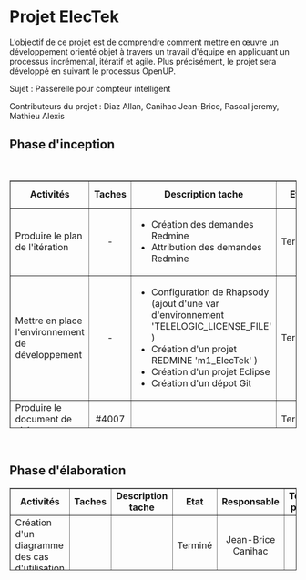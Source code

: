<h1>Projet ElecTek</h1>

<p>L&rsquo;objectif de ce projet est de comprendre comment mettre en &oelig;uvre un d&eacute;veloppement orient&eacute; objet &agrave; travers un travail d&#39;&eacute;quipe en appliquant un processus incr&eacute;mental, it&eacute;ratif et agile. Plus pr&eacute;cis&eacute;ment, le projet sera d&eacute;velopp&eacute; en suivant le processus OpenUP.</p>

<p>Sujet :&nbsp;Passerelle pour compteur intelligent</p>

<p>Contributeurs du projet : Diaz Allan, Canihac Jean-Brice, Pascal jeremy, Mathieu Alexis</p>

<h2>Phase d&#39;inception</h2>

<p>&nbsp;</p>

<table border="1" cellpadding="1" cellspacing="1" height="435" width="1502">
	<tbody>
		<tr>
			<td style="text-align: center;"><strong>Activit&eacute;s</strong></td>
			<td style="text-align: center;"><strong>Taches</strong></td>
			<td style="text-align: center;"><strong>Description tache</strong></td>
			<td style="text-align: center;"><strong>Etat</strong></td>
			<td style="text-align: center;"><strong>Responsable</strong></td>
			<td style="text-align: center;"><strong>Temps pass&eacute;</strong></td>
			<td style="text-align: center;"><strong>Document produit</strong></td>
		</tr>
		<tr>
			<td>Produire le plan de l&#39;it&eacute;ration</td>
			<td style="text-align: center;">-</td>
			<td>
			<ul>
				<li>Cr&eacute;ation des demandes Redmine</li>
				<li>Attribution des demandes Redmine</li>
			</ul>
			</td>
			<td style="text-align: center;">Termin&eacute;</td>
			<td style="text-align: center;">Allan Diaz</td>
			<td style="text-align: center;">4H</td>
			<td>&nbsp;</td>
		</tr>
		<tr>
			<td>Mettre en place l&#39;environnement de d&eacute;veloppement</td>
			<td style="text-align: center;">-</td>
			<td>
			<ul>
				<li>Configuration de Rhapsody (ajout d&#39;une var d&#39;environnement &#39;TELELOGIC_LICENSE_FILE&#39; )</li>
				<li>Cr&eacute;ation d&#39;un projet REDMINE &#39;m1_ElecTek&#39; )</li>
				<li>Cr&eacute;ation d&#39;un projet Eclipse</li>
				<li>Cr&eacute;ation d&#39;un d&eacute;pot Git</li>
			</ul>
			</td>
			<td>Termin&eacute;</td>
			<td style="text-align: center;">Allan Diaz</td>
			<td style="text-align: center;">4H</td>
			<td>&nbsp;</td>
		</tr>
		<tr>
			<td>Produire le document de vision</td>
			<td style="text-align: center;">#4007</td>
			<td>&nbsp;</td>
			<td>Termin&eacute;</td>
			<td style="text-align: center;">Jeremy Pascal</td>
			<td style="text-align: center;">2H</td>
			<td><a href="http://mass-etudiant.univ-tlse2.fr/redmine/attachments/download/827/Vision.docx">Document de vision</a></td>
		</tr>
		<tr>
			<td rowspan="2">Identifier et d&eacute;crire les Use Case</td>
			<td>#4036</td>
			<td>Description des cas d&#39;utilisations</td>
			<td style="text-align: center;">Termin&eacute;</td>
			<td style="text-align: center;">J&eacute;r&eacute;my Pascal / Allan Diaz</td>
			<td style="text-align: center;">4H</td>
			<td>
			<p><a href="http://mass-etudiant.univ-tlse2.fr/redmine/attachments/download/912/UseCase_Definir_le_tarif.odt" id="0" name="Desc UC" target="_blank">D&eacute;finir le tarif</a></p>

			<p><a href="http://mass-projet.univ-tlse2.fr/redmine/attachments/download/948/UseCase_Informer_le_client_des_changements_tarifaires.odt" id="0" name="Desc UC" target="_blank">Informer le client des changements tarifaires</a></p>

			<p><a href="http://mass-projet.univ-tlse2.fr/redmine/attachments/download/950/Editer_son_profil.odt" id="0" name="Desc UC" target="_blank">Editer son profil</a></p>

			<p><a href="http://mass-etudiant.univ-tlse2.fr/redmine/attachments/download/910/UseCase_Imprimer_une_facture.odt" id="0" name="Desc UC" target="_blank">Imprimer une facture</a></p>

			<p><a href="http://mass-etudiant.univ-tlse2.fr/redmine/attachments/download/909/UseCase_Choisir_un_fournisseur.odt" id="0" name="Desc UC" target="_blank">Choisir son fournisseur</a></p>

			<p><a href="http://mass-etudiant.univ-tlse2.fr/redmine/attachments/download/908/UseCase_Consulter_sa_consommation.odt" id="0" name="Desc UC" target="_blank">Consulter sa consommation</a></p>

			<p><a href="http://mass-projet.univ-tlse2.fr/redmine/attachments/download/942/UseCase_Consulter_les_mesures_energetiques.odt" id="0" name="Desc UC" target="_blank">Consulter les mesures energ&eacute;tiques</a></p>
			</td>
		</tr>
		<tr>
			<td>&nbsp;</td>
			<td>Cr&eacute;ation d&#39;un diagramme des cas d&#39;utilisation</td>
			<td style="text-align: center;">Termin&eacute;</td>
			<td style="text-align: center;">Jean-Brice Canihac</td>
			<td style="text-align: center;">2H</td>
			<td><a href="http://mass-projet.univ-tlse2.fr/redmine/attachments/download/961/UC_ElecTek_new.png" id="0" name="Diag UC" target="_blank">Diagramme des cas d&#39;utilisation</a></td>
		</tr>
		<tr>
			<td>D&eacute;crire les cas de test fonctionnel</td>
			<td style="text-align: center;">#4009</td>
			<td>&nbsp;</td>
			<td>Termin&eacute;</td>
			<td style="text-align: center;">Allan Diaz</td>
			<td style="text-align: center;">1H</td>
			<td><a href="http://mass-etudiant.univ-tlse2.fr/redmine/attachments/download/830/Cas%20de%20test%20fonctionnel.docx">Cas des tests fonctionnels</a></td>
		</tr>
		<tr>
			<td>Proposer des maquettes pour les IHM</td>
			<td style="text-align: center;">#4010</td>
			<td>&nbsp;</td>
			<td>Termin&eacute;</td>
			<td style="text-align: center;">Jean-Brice Canihac</td>
			<td style="text-align: center;">2H</td>
			<td>
			<p><a href="http://mass-etudiant.univ-tlse2.fr/redmine/attachments/download/824/screen_1.png">Maquette de l&#39;&eacute;cran 1</a></p>

			<p><a href="http://mass-etudiant.univ-tlse2.fr/redmine/attachments/download/825/screen_2.png">Maquette de l&#39;&eacute;cran 2</a></p>

			<p><a href="http://mass-etudiant.univ-tlse2.fr/redmine/attachments/download/826/screen_3.png">Maquette de l&#39;&eacute;cran 3</a></p>
			</td>
		</tr>
		<tr>
			<td colspan="1" rowspan="2">Proposer l&#39;architecture initiale du syst&egrave;me</td>
			<td style="text-align: center;">#3993</td>
			<td>Cr&eacute;ation d&#39;un diagramme de classes</td>
			<td>Termin&eacute;</td>
			<td style="text-align: center;">Alexis Mathieu</td>
			<td style="text-align: center;">1H</td>
			<td><a href="http://mass-etudiant.univ-tlse2.fr/redmine/attachments/download/907/Diag_classe.PNG">Diagramme de classe</a></td>
		</tr>
		<tr>
			<td style="text-align: center;">#4006</td>
			<td>Cr&eacute;ation d&#39;un diagramme d&#39;activit&eacute;</td>
			<td>Termin&eacute;</td>
			<td style="text-align: center;">Alexis Mathieu</td>
			<td style="text-align: center;">1H</td>
			<td><a href="http://mass-etudiant.univ-tlse2.fr/redmine/attachments/download/823/sequence.png">Diagramme d&#39;activit&eacute;</a></td>
		</tr>
		<tr>
			<td>Cr&eacute;ation d&#39;un diagramme de s&eacute;quence syst&egrave;me</td>
			<td style="text-align: center;">#4034</td>
			<td>Cr&eacute;ation de diagramme s&eacute;quence syst&egrave;me pour chaque cas d&#39;utilisation</td>
			<td>Termin&eacute;</td>
			<td style="text-align: center;">Jean-Brice Canihac</td>
			<td style="text-align: center;">1H</td>
			<td><a href="http://mass-projet.univ-tlse2.fr/redmine/attachments/download/963/Diag_seq_sys.png">Diagramme de s&egrave;quence syst&egrave;me</a></td>
		</tr>
	</tbody>
</table>

<p>&nbsp;</p>

<h2>Phase d&#39;&eacute;laboration</h2>

<table border="1" cellpadding="1" cellspacing="1" height="145" width="1510">
	<tbody>
		<tr>
			<td style="text-align: center;"><strong>Activit&eacute;s</strong></td>
			<td style="text-align: center;"><strong>Taches</strong></td>
			<td style="text-align: center;"><strong>Description tache</strong></td>
			<td style="text-align: center;"><strong>Etat</strong></td>
			<td style="text-align: center;"><strong>Responsable</strong></td>
			<td style="text-align: center;"><strong>Temps pass&eacute;</strong></td>
			<td style="text-align: center;"><strong>Document produit</strong></td>
		</tr>
		<tr>
			<td>Cr&eacute;ation d&#39;un diagramme des cas d&#39;utilisation</td>
			<td style="text-align: center;">&nbsp;</td>
			<td>&nbsp;</td>
			<td>Termin&eacute;</td>
			<td style="text-align: center;">Jean-Brice Canihac</td>
			<td style="text-align: center;">2H</td>
			<td><a href="http://mass-etudiant.univ-tlse2.fr/redmine/attachments/download/898/UC_ElecTek.PNG" id="0" name="diag UC" target="_blank">Diagramme des cas d&#39;utilisation</a></td>
		</tr>
		<tr>
			<td>Cr&eacute;ation d&#39;un diagramme de classe avec patron MVC</td>
			<td style="text-align: center;">#4033</td>
			<td>&nbsp;</td>
			<td>En cours</td>
			<td style="text-align: center;">Alexis Mathieu</td>
			<td style="text-align: center;">4H</td>
			<td>
			<p><a href="http://mass-projet.univ-tlse2.fr/redmine/attachments/download/994/SD_Consummer_Choisir_Fournisseur.PNG" id="0" name="diag UC" target="_blank">C_Choisir fournisseur</a></p>

			<p><a href="http://mass-projet.univ-tlse2.fr/redmine/attachments/download/995/SD_Consummer_Consulter_Consommation.PNG" id="0" name="diag UC" target="_blank">C_consulter consommation</a></p>

			<p><a href="http://mass-projet.univ-tlse2.fr/redmine/attachments/download/996/SD_Consummer_Editer_Profil.PNG" id="0" name="diag UC" target="_blank">C_Editer profil</a></p>

			<p><a href="http://mass-projet.univ-tlse2.fr/redmine/attachments/download/997/SD_Consummer_Imprimer_Facture.PNG" id="0" name="diag UC" target="_blank">C_imprimer facture</a></p>

			<p><a href="http://mass-projet.univ-tlse2.fr/redmine/attachments/download/998/SD_Provider_Consulter_Consommation.PNG" id="0" name="diag UC" target="_blank">C_consulter conso</a></p>

			<p><a href="http://mass-projet.univ-tlse2.fr/redmine/attachments/download/1000/SD_Provider_Definir_Tarif.PNG" id="0" name="diag UC" target="_blank">P_Definir tarif</a></p>

			<p><a href="http://mass-projet.univ-tlse2.fr/redmine/attachments/download/999/SD_Provider_Notifier_Clients.PNG" id="0" name="diag UC" target="_blank">P_Notifier clients</a></p>
			</td>
		</tr>
	</tbody>
</table>

<p>&nbsp;</p>

<p>&nbsp;</p>
